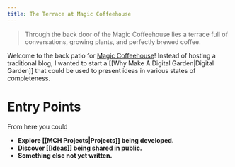 ```yaml
---
title: The Terrace at Magic Coffeehouse
---
```


> Through the back door of the Magic Coffeehouse lies a terrace full of conversations, growing plants, and perfectly brewed coffee. 

Welcome to the back patio for [Magic Coffeehouse](https://magiccoffee.house)! Instead of hosting a traditional blog, I wanted to start a [[Why Make A Digital Garden|Digital Garden]] that could be used to present ideas in various states of completeness. 

# Entry Points
From here you could
- **Explore [[MCH Projects|Projects]] being developed.**
- **Discover [[Ideas]] being shared in public.**
- **Something else not yet written.**